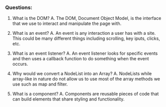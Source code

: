 ### Questions:
1. What is the DOM?
    A. The DOM, Document Object Model, is the interface that we use to interact and manipulate the page with.  

2. What is an event?
    A. An event is any interaction a user has with a site.  This could be many different things including scrolling, key iputs, clicks, etc.

3. What is an event listener?
    A. An event listener looks for specific events and then uses a callback function to do something when the event occurs.

4. Why would we convert a NodeList into an Array?
    A. NodeLists while array-like in nature do not allow us to use most of the array methods we use such as map and filter.

5. What is a component? 
    A. Components are reusable pieces of code that can build elements that share styling and functionality.